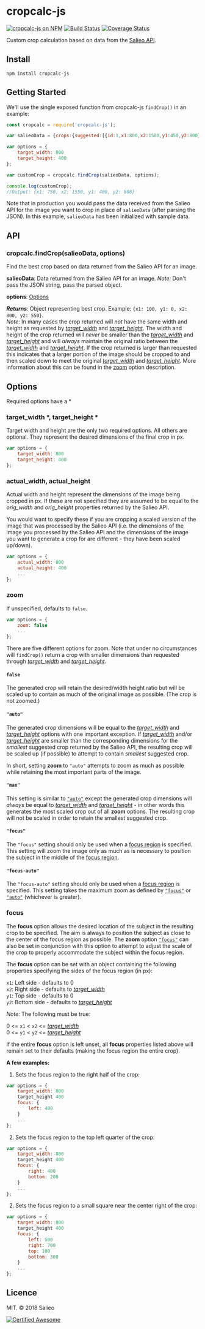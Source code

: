 # cropcalc-js

[![cropcalc-js on NPM](https://img.shields.io/npm/v/cropcalc-js.svg?style=flat-square)](https://www.npmjs.com/package/cropcalc-js) [![Build Status](https://img.shields.io/travis/salieo/cropcalc-js.svg?style=flat-square)](https://travis-ci.org/salieo/cropcalc-js)  [![Coverage Status](https://img.shields.io/coveralls/github/salieo/cropcalc-js.svg?style=flat-square)](https://coveralls.io/github/salieo/cropcalc-js?branch=master)

Custom crop calculation based on data from the [Salieo API](https://www.salieo.com).

## Install

```shell
npm install cropcalc-js
```

## Getting Started

We'll use the single exposed function from cropcalc-js `findCrop()` in an example:

```javascript
const cropcalc = require('cropcalc-js');

var salieoData = {crops:{suggested:[{id:1,x1:800,x2:1500,y1:450,y2:800}],fallback:[]},orig_width:1600,orig_height:800};

var options = {
    target_width: 800
    target_height: 400
};

var customCrop = cropcalc.findCrop(salieoData, options);

console.log(customCrop);
//Output: {x1: 750, x2: 1550, y1: 400, y2: 800}
```

Note that in production you would pass the data received from the Salieo API for the image you want to crop in place of `salieoData` (after parsing the JSON). In this example, `salieoData` has been initialized with sample data.

## API

### cropcalc.findCrop(salieoData, options)
Find the best crop based on data returned from the Salieo API for an image.

**salieoData**: Data returned from the Salieo API for an image. *Note:* Don't pass the JSON string, pass the parsed object.

**options**: [Options](#options)

***Returns***: Object representing best crop. Example: `{x1: 100, y1: 0, x2: 800, y2: 550}`.  
*Note*: In many cases the crop returned will *not* have the same width and height as requested by [*target_width*](#target_width--target_height-) and [*target_height*](#target_width--target_height-). The width and height of the crop returned will *never* be smaller than the [*target_width*](#target_width--target_height-) and [*target_height*](#target_width--target_height-) and will *always* maintain the original ratio between the [*target_width*](#target_width--target_height-) and [*target_height*](#target_width--target_height-). If the crop returned is larger than requested this indicates that a larger portion of the image should be cropped to and then scaled down to meet the original [*target_width*](#target_width--target_height-) and [*target_height*](#target_width--target_height-). More information about this can be found in the [zoom](#zoom) option description.

## Options

Required options have a *

### target_width *, target_height *
Target width and height are the only two required options. All others are optional. They represent the desired dimensions of the final crop in px.

```javascript
var options = {
    target_width: 800
    target_height: 400
};
```

### actual_width, actual_height
Actual width and height represent the dimensions of the image being cropped in px. If these are not specified they are assumed to be equal to the *orig_width* and *orig_height* properties returned by the Salieo API.

You would want to specify these if you are cropping a scaled version of the image that was processed by the Salieo API (i.e. the dimensions of the image you processed by the Salieo API and the dimensions of the image you want to generate a crop for are different - they have been scaled up/down).

```javascript
var options = {
    actual_width: 800
    actual_height: 400
    ...
};
```

### zoom
If unspecified, defaults to `false`.

```javascript
var options = {
    zoom: false
    ...
};
```

There are five different options for zoom. Note that under no circumstances will `findCrop()` return a crop with smaller dimensions than requested through [*target_width*](#target_width--target_height-) and [*target_height*](#target_width--target_height-).

#### `false`
The generated crop will retain the desired/width height ratio but will be scaled up to contain as much of the original image as possible. (The crop is not zoomed.)

#### `"auto"`
The generated crop dimensions will be equal to the [*target_width*](#target_width--target_height-) and [*target_height*](#target_width--target_height-) options with one important exception. If [*target_width*](#target_width--target_height-) and/or [*target_height*](#target_width--target_height-) are smaller than the corresponding dimensions for the *smallest* suggested crop returned by the Salieo API, the resulting crop will be scaled up (if possible) to attempt to contain *smallest* suggested crop.

In short, setting **zoom** to `"auto"` attempts to zoom as much as possible while retaining the most important parts of the image.

#### `"max"`
This setting is similar to [`"auto"`](#auto) except the generated crop dimensions will *always* be equal to [*target_width*](#target_width--target_height-) and [*target_height*](#target_width--target_height-) - in other words this generates the most scaled crop out of all **zoom** options. The resulting crop will not be scaled in order to retain the smallest suggested crop.

#### `"focus"`
The `"focus"` setting should only be used when a [focus region](#focus-1) is specified. This setting will zoom the image only as much as is necessary to position the subject in the middle of the [focus region](#focus-1).

#### `"focus-auto"`
The `"focus-auto"` setting should only be used when a [focus region](#focus-1) is specified. This setting takes the maximum zoom as defined by [`"focus"`](#focus) or [`"auto"`](#auto) (whichever is greater).

### focus
The **focus** option allows the desired location of the subject in the resulting crop to be specified. The aim is always to position the subject as close to the center of the focus region as possible. The **zoom** option [`"focus"`](#focus) can also be set in conjunction with this option to attempt to adjust the scale of the crop to properly accommodate the subject within the focus region.

The **focus** option can be set with an object containing the following properties specifying the sides of the focus region (in px):

`x1`: Left side - defaults to 0  
`x2`: Right side - defaults to [*target_width*](#target_width--target_height-)  
`y1`: Top side - defaults to 0  
`y2`: Bottom side - defaults to [*target_height*](#target_width--target_height-)

*Note*: The following must be true:

0 <= `x1` < `x2` <= [*target_width*](#target_width--target_height-)  
0 <= `y1` < `y2` <= [*target_height*](#target_width--target_height-)

If the entire **focus** option is left unset, all **focus** properties listed above will remain set to their defaults (making the focus region the entire crop).

**A few examples:**

1. Sets the focus region to the right half of the crop:

```javascript
var options = {
    target_width: 800
    target_height 400
    focus: {
        left: 400
    }
    ...
};
```

2. Sets the focus region to the top left quarter of the crop:

```javascript
var options = {
    target_width: 800
    target_height 400
    focus: {
        right: 400
        bottom: 200
    }
    ...
};
```

2. Sets the focus region to a small square near the center right of the crop:

```javascript
var options = {
    target_width: 800
    target_height 400
    focus: {
        left: 500
        right: 700
        top: 100
        bottom: 300
    }
    ...
};
```

## Licence

MIT. © 2018 Salieo

[![Certified Awesome](https://img.shields.io/badge/certified-awesome-orange.svg?style=flat-square)](https://www.salieo.com)

